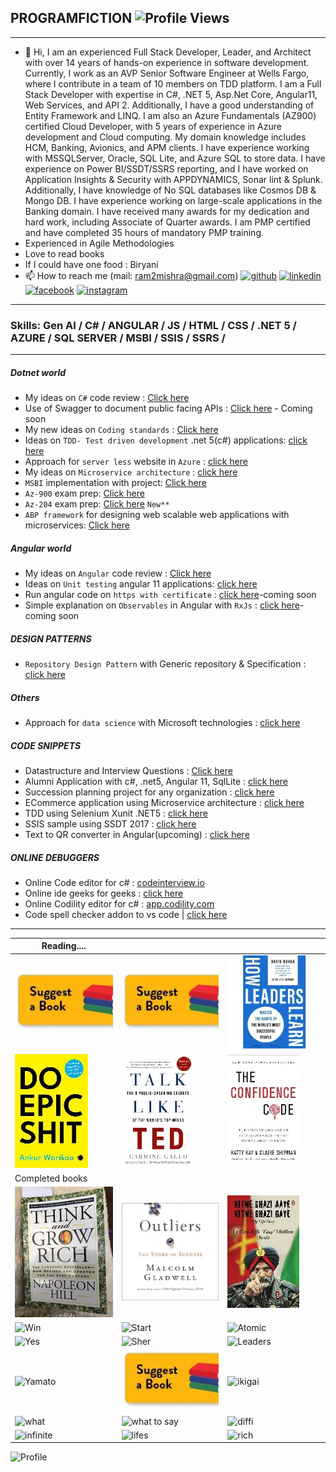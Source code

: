 
## PROGRAMFICTION ![Profile Views](https://komarev.com/ghpvc/?username=programfiction)
---
- 👋 Hi, I am an experienced Full Stack Developer, Leader, and Architect with over 14 years of hands-on experience in software development. Currently, I work as an AVP Senior Software Engineer at Wells Fargo, where I contribute in a team of 10 members on TDD platform. I am a Full Stack Developer with expertise in C#, .NET 5, Asp.Net Core, Angular11, Web Services, and API 2. Additionally, I have a good understanding of Entity Framework and LINQ. I am also an Azure Fundamentals (AZ900) certified Cloud Developer, with 5 years of experience in Azure development and Cloud computing. My domain knowledge includes HCM, Banking, Avionics, and APM clients. I have experience working with MSSQLServer, Oracle, SQL Lite, and Azure SQL to store data. I have experience on Power BI/SSDT/SSRS reporting, and I have worked on Application Insights & Security with APPDYNAMICS, Sonar lint & Splunk. Additionally, I have knowledge of No SQL databases like Cosmos DB & Mongo DB. I have experience working on large-scale applications in the Banking domain. I have received many awards for my dedication and hard work, including Associate of Quarter awards. I am PMP certified and have completed 35 hours of mandatory PMP training.
- Experienced in Agile Methodologies
- Love to read books
- If I could have one food : Biryani
- 📫 How to reach me (mail: ram2mishra@gmail.com)
   [<img src='https://cdn.jsdelivr.net/npm/simple-icons@3.0.1/icons/github.svg' alt='github' height='40'>](https://github.com/programfiction)  [<img src='https://cdn.jsdelivr.net/npm/simple-icons@3.0.1/icons/linkedin.svg' alt='linkedin' height='40'>](https://www.linkedin.com/in/iamramakrushna/)  [<img src='https://cdn.jsdelivr.net/npm/simple-icons@3.0.1/icons/facebook.svg' alt='facebook' height='40'>](https://www.facebook.com/ram2mishra)  [<img src='https://cdn.jsdelivr.net/npm/simple-icons@3.0.1/icons/instagram.svg' alt='instagram' height='40'>](https://www.instagram.com/irammishra/)  

---

### Skills: Gen AI / C# / ANGULAR / JS / HTML / CSS / .NET 5 / AZURE / SQL SERVER / MSBI / SSIS / SSRS / 

---

##### Dotnet world
- My ideas on `C#` code review : [Click here](https://github.com/programfiction/programfiction/blob/master/CSharpCodeReview.md)
- Use of Swagger to document public facing APIs : [Click here](#) - Coming soon
- My new ideas on `Coding standards` : [Click here](https://github.com/programfiction/programfiction/blob/master/BriefCodeReview.md) 
- Ideas on `TDD- Test driven development` .net 5(c#) applications: [click here](https://github.com/programfiction/programfiction/blob/master/UnitestCSharp.md)
- Approach for `server less` website in `Azure` : [click here](https://github.com/programfiction/programfiction/blob/master/ServerLessApp.md)
- My ideas on `Microservice architecture` : [click here](https://github.com/programfiction/programfiction/blob/master/MicroServiceArchitecture.md)
- `MSBI` implementation with project: [Click here](/msbi/msbi.md)
- `Az-900` exam prep: [Click here](/az900/az900.md)
- `Az-204` exam prep: [Click here](/az204/az204.md) `New**`
- `ABP framework` for designing web scalable web applications with microservices: [Click here](https://github.com/programfiction/programfiction/blob/master/ABPDetails.md)

##### Angular world
- My ideas on `Angular` code review : [Click here](https://github.com/programfiction/programfiction/blob/master/AngCodeReview.md)
- Ideas on `Unit testing` angular 11 applications: [click here](https://github.com/programfiction/programfiction/blob/master/UnitestAngular.md)
- Run angular code on `https with certificate` : [click here](#)-coming soon
- Simple explanation on `Observables` in Angular with `RxJs` : [click here](#)-coming soon

##### DESIGN PATTERNS 
- `Repository Design Pattern` with Generic repository & Specification :  [click here](DesignGenerics.md) 

##### Others

- Approach for `data science` with Microsoft technologies : [click here](https://github.com/programfiction/programfiction/blob/master/DataScience.md)

##### CODE SNIPPETS
  - Datastructure and Interview Questions : [Click here](https://github.com/programfiction/FictionSnippets)
  - Alumni Application with c#, .net5, Angular 11, SqlLite : [click here](https://github.com/programfiction/Alumni-App) 
  - Succession planning project for any organization : [click here](https://github.com/programfiction/programfiction/blob/master/SuccessionPlanning.md) 
  - ECommerce application using Microservice architecture : [click here](https://github.com/programfiction/FictionShoppingCart/blob/main/README.md) 
  - TDD using Selenium Xunit .NET5 : [click here](https://github.com/programfiction/FictionTestableCode) 
  - SSIS sample using SSDT 2017 : [click here](https://github.com/programfiction/SSIS) 
  - Text to QR converter in Angular(upcoming) : [click here](https://github.com/programfiction/TestToQR) 

##### ONLINE DEBUGGERS
  - Online Code editor for c#  : [codeinterview.io](https://codeinterview.io/)   
  - Online ide geeks for geeks : [click here](https://ide.geeksforgeeks.org/) 
  - Online Codility editor for c# : [app.codility.com](https://app.codility.com/)
  - Code spell checker addon to vs code | [click here](https://marketplace.visualstudio.com/items?itemName=streetsidesoftware.code-spell-checker) 
  
---


Reading.... | | |
--- | --- | ---
![Win](/Books/s.jpg) |  ![Start](/Books/s.JPG) | ![Atomic](/Books/LL.JPG) |
![Win](/Books/DO.jpg) |  ![Start](/Books/talk.JPG) | ![Atomic](/Books/thecon.JPG) |
Completed books | | |
![Win](/Books/Rich.jpeg) |  ![Start](/Books/outliers.JPG) | ![Atomic](/Books/kitne.JPG) |
![Win](/Books/winfriends.JPG) |  ![Start](/Books/Startwith.JPG) | ![Atomic](/Books/Atomic.JPG) |
![Yes](/Books/youcan.JPG) |  ![Sher](/Books/sherlock.JPG) | ![Leaders](/Books/leadersEat.JPG) |
![Yamato](/Books/requiem.JPG) |  ![Grow](/Books/growrich.JPG) | ![ikigai](/Books/ikigai.JPG) |
![what](/Books/whatgot.JPG) |  ![what to say](/Books/whattosay.JPG) | ![diffi](/Books/difficult.JPG) |
![infinite](/Books/infinite.JPG) |  ![lifes](/Books/Lifes.JPG) | ![rich](/Books/richdad.JPG) |


![Profile](/MyProfile.jpg)


    

